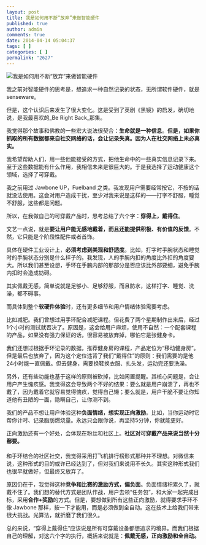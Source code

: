 ```yaml
---
layout: post
title: 我是如何用不断“放弃”来做智能硬件
published: true
author: admin
comments: true
date: 2014-04-14 05:04:37
tags: [ ]
categories: [ ]
permalink: "2627"
---
```

![我是如何用不断“放弃”来做智能硬件][1]

我之前对智能硬件的思考是，想追求一种自然记录的状态，无所谓软件硬件，就是 senseware。

但是，这个认识后来发生了很大变化。这是受到了英剧《黑镜》的启发，确切地说，是我最喜欢的_Be Right Back_那集。

我觉得那个故事和佛教的一些宏大说法很契合：**生命就是一种信息**。**但是，如果你抓取的所有数据都来自社交网络的话，会让记录失真。因为人在社交网络上未必真实。**

我希望帮助人们，用一些他能接受的方式，把他生命中的一些真实信息记录下来。至于这些数据能有什么作用，我相信未来是很巨大的。于是我选择了运动健康这个领域，选择了可穿戴。

我之前用过 Jawbone UP，Fuelband 之类。我发现用户需要经常按它，不按的话就没法使用。这会对用户造成干扰，至少对我来说是这样的——打字不舒服，睡觉不舒服，这些都是问题。

所以，在我做自己的可穿戴产品时，思考总结了六个字：**穿得上，戴得住**。

文艺一点说，就是**要让用户能无感地戴着，而且还能提供积极、有价值的反馈**。不然，它只能是个阶段性配件或者首饰。

具体在硬件工业设计上，**必须考虑到美观和舒适度**。比如，打字时手腕状态和睡觉时的手腕状态分别是什么样子的。我发现，人的手腕内扣的角度比外扣的角度要大。所以我们甚至设想，手环在手腕内部的那部分是否应该比外部要细，避免手腕内扣时会造成妨碍。

其实佩戴无感，简单说就是足够小、足够舒服，而且防水，这样打字、睡觉、洗澡，都不碍事。

而具体到整个**软硬件体验**时，还有更多细节和用户情绪体验需要考虑。

比如减肥。我们曾想过用手环配合减肥课程。但花费了两个星期制作出来后，经过1个小时的测试就否决了。原因是，这会给用户麻烦，使用不自然：一个配套课程的产品，如果没有强力保证的话，很容易被放弃掉，哪怕它是张健身卡。

我们还想过根据手环记录的数据，推荐健身房的课程，产品定位为“移动健身房”。但是最后也放弃了，因为这个定位违背了我们“戴得住”的原则：我们需要的是他24小时能一直佩戴。但去健身，需要换鞋换衣服、扎头发，运动完还要洗澡。

另外，还有些功能也基于这样的原则被砍掉，比如闲置提醒。其核心问题是，会让用户产生愧疚感。我觉得这会导致两个不好的结果：要么就是用户崩溃了，再也不戴了，因为戴着它就容易觉得愧疚，觉得自己懒；要么就是，用户干脆不要让你知道他有丑陋的一面，隐瞒自己，让你测不到。

我们的产品不想让用户体验这种**负面情绪，想实现正向激励**。比如，当你运动时它帮你计时、记录脂肪燃烧量。永远只会跟你说，再坚持5分钟，你就能更好。

正向激励还有一个好处，会体现在粉丝和社区上。**社区对可穿戴产品来说当然十分酀要。**

和手环结合的社区社交，我觉得采用打飞机排行榜形式那种并不理想。对微信来说，这种形式的目的或许已经达到了，但对我们来说用不长久。其实这种形式我们也很早就做好，但最终又放弃了。

原因仍在于，我觉得这种**竞争和比赛的激励方式，偏负面**。负面情绪积累久了，就戴不住了。我们想的替代方式是团队作战，用户去领“任务包”，和大家一起完成目标，采用**合作+奖励**的方式。但是，要想做到所有这些正向激励，就得要求手环不像 Jawbone 那样，按一下才能用，而是必须做到全自动。这在技术上给我们带来很大挑战。光算法，就折磨了我们很久。

总的来说，“穿得上戴得住”应该说是所有可穿戴设备都想追求的境界。而我们根据自己的理解，对这六个字的执行，概括来说就是：**佩戴无感，正向激励和全自动。**

 [1]: http://yongz.com/yz/wp-content/uploads/2014/04/00b8c5994ad8d7deb6d4d44b8ca035e3.jpg